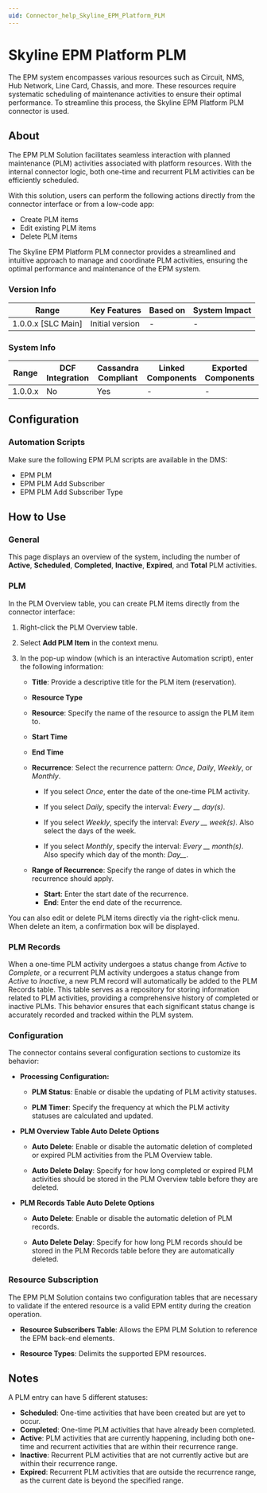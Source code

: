 ```yaml
---
uid: Connector_help_Skyline_EPM_Platform_PLM
---
```


# Skyline EPM Platform PLM

The EPM system encompasses various resources such as Circuit, NMS, Hub Network, Line Card, Chassis, and more. These resources require systematic scheduling of maintenance activities to ensure their optimal performance. To streamline this process, the Skyline EPM Platform PLM connector is used.

## About

The EPM PLM Solution facilitates seamless interaction with planned maintenance (PLM) activities associated with platform resources. With the internal connector logic, both one-time and recurrent PLM activities can be efficiently scheduled.

With this solution, users can perform the following actions directly from the connector interface or from a low-code app:

- Create PLM items
- Edit existing PLM items
- Delete PLM items

The Skyline EPM Platform PLM connector provides a streamlined and intuitive approach to manage and coordinate PLM activities, ensuring the optimal performance and maintenance of the EPM system.

### Version Info

| **Range**            | **Key Features** | **Based on** | **System Impact** |
|----------------------|------------------|--------------|-------------------|
| 1.0.0.x \[SLC Main\] | Initial version  | \-           | \-                |

### System Info

| **Range** | **DCF Integration** | **Cassandra Compliant** | **Linked Components** | **Exported Components** |
|-----------|---------------------|-------------------------|-----------------------|-------------------------|
| 1.0.0.x   | No                  | Yes                     | \-                    | \-                      |

## Configuration

### Automation Scripts

Make sure the following EPM PLM scripts are available in the DMS:

- EPM PLM
- EPM PLM Add Subscriber
- EPM PLM Add Subscriber Type

## How to Use

### General

This page displays an overview of the system, including the number of **Active**, **Scheduled**, **Completed**, **Inactive**, **Expired**, and **Total** PLM activities.

### PLM

In the PLM Overview table, you can create PLM items directly from the connector interface:

1. Right-click the PLM Overview table.

1. Select **Add PLM Item** in the context menu.

1. In the pop-up window (which is an interactive Automation script), enter the following information:

   - **Title**: Provide a descriptive title for the PLM item (reservation).

   - **Resource Type**

   - **Resource**: Specify the name of the resource to assign the PLM item to.

   - **Start Time**

   - **End Time**

   - **Recurrence**: Select the recurrence pattern: *Once*, *Daily*, *Weekly*, or *Monthly*.

     - If you select *Once*, enter the date of the one-time PLM activity.

     - If you select *Daily*, specify the interval: *Every \_\_ day(s)*.

     - If you select *Weekly*, specify the interval: *Every \_\_ week(s)*. Also select the days of the week.

     - If you select *Monthly*, specify the interval: *Every \_\_ month(s)*. Also specify which day of the month: *Day\_\_*.

   - **Range of Recurrence**: Specify the range of dates in which the recurrence should apply.

     - **Start**: Enter the start date of the recurrence.
     - **End**: Enter the end date of the recurrence.

You can also edit or delete PLM items directly via the right-click menu. When delete an item, a confirmation box will be displayed.

### PLM Records

When a one-time PLM activity undergoes a status change from *Active* to *Complete*, or a recurrent PLM activity undergoes a status change from *Active* to *Inactive*, a new PLM record will automatically be added to the PLM Records table. This table serves as a repository for storing information related to PLM activities, providing a comprehensive history of completed or inactive PLMs. This behavior ensures that each significant status change is accurately recorded and tracked within the PLM system.

### Configuration

The connector contains several configuration sections to customize its behavior:

- **Processing Configuration:**

  - **PLM Status**: Enable or disable the updating of PLM activity statuses.

  - **PLM Timer**: Specify the frequency at which the PLM activity statuses are calculated and updated.

- **PLM Overview Table Auto Delete Options**

  - **Auto Delete**: Enable or disable the automatic deletion of completed or expired PLM activities from the PLM Overview table.

  - **Auto Delete Delay**: Specify for how long completed or expired PLM activities should be stored in the PLM Overview table before they are deleted.

- **PLM Records Table Auto Delete Options**

  - **Auto Delete**: Enable or disable the automatic deletion of PLM records.

  - **Auto Delete Delay**: Specify for how long PLM records should be stored in the PLM Records table before they are automatically deleted.

### Resource Subscription

The EPM PLM Solution contains two configuration tables that are necessary to validate if the entered resource is a valid EPM entity during the creation operation.

- **Resource Subscribers Table**: Allows the EPM PLM Solution to reference the EPM back-end elements.

- **Resource Types**: Delimits the supported EPM resources.

## Notes

A PLM entry can have 5 different statuses:

- **Scheduled**: One-time activities that have been created but are yet to occur.
- **Completed**: One-time PLM activities that have already been completed.
- **Active**: PLM activities that are currently happening, including both one-time and recurrent activities that are within their recurrence range.
- **Inactive**: Recurrent PLM activities that are not currently active but are within their recurrence range.
- **Expired**: Recurrent PLM activities that are outside the recurrence range, as the current date is beyond the specified range.
